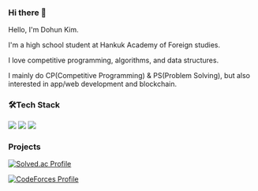 ### Hi there 👋

Hello, I'm Dohun Kim.

I'm a high school student at Hankuk Academy of Foreign studies.

I love competitive programming, algorithms, and data structures. 

I mainly do CP(Competitive Programming) & PS(Problem Solving), but also interested in app/web development and blockchain.


### 🛠Tech Stack
<img src="https://img.shields.io/badge/C++-00599C?style=for-the-badge&logo=C%2B%2B&logoColor=white"/></a>
<img src="https://img.shields.io/badge/Python-3776AB?style=flat-square&logo=Python&logoColor=white"/></a>
<img src="https://img.shields.io/badge/C Sharp-239120?style=flat-square&logo=C Sharp&logoColor=white"/></a>
### Projects

[![Solved.ac Profile](http://mazassumnida.wtf/api/generate_badge?boj=hun0108)](https://solved.ac/hun0108)



[![CodeForces Profile](https://cf.leed.at?id={rlaehgnss})](https://codeforces.com/profile/{rlaehgnss})



<!--
**rlaehgnss/rlaehgnss** is a ✨ _special_ ✨ repository because its `README.md` (this file) appears on your GitHub profile.

Here are some ideas to get you started:

- 🔭 I’m currently working on ...
- 🌱 I’m currently learning ...
- 👯 I’m looking to collaborate on ...
- 🤔 I’m looking for help with ...
- 💬 Ask me about ...
- 📫 How to reach me: ...
- 😄 Pronouns: ...
- ⚡ Fun fact: ...
-->
